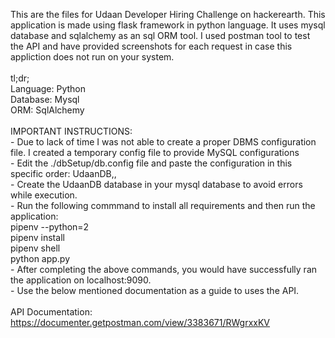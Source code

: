 This are the files for Udaan Developer Hiring Challenge on hackerearth. This application is made using flask framework in python language. It uses mysql database and sqlalchemy as an sql ORM tool. I used postman tool to test the API and have provided screenshots for each request in case this appliction does not run on your system.<br/>
<br/>
tl;dr;<br/>
Language: Python<br/>
Database: Mysql<br/>
ORM: SqlAlchemy<br/>
<br/>
IMPORTANT INSTRUCTIONS:<br/>
    - Due to lack of time I was not able to create a proper DBMS configuration file. I created a temporary config file to provide MySQL configurations<br/>
    - Edit the ./dbSetup/db.config file and paste the configuration in this specific order:
        UdaanDB,<user>,<password><br/>
    - Create the UdaanDB database in your mysql database to avoid errors while execution.<br/>
    - Run the following commmand to install all requirements and then run the application:<br/>
        pipenv --python=2<br/>
        pipenv install<br/>
        pipenv shell<br/>
        python app.py<br/>
    - After completing the above commands, you would have successfully ran the application on localhost:9090.<br/>
    - Use the below mentioned documentation as a guide to uses the API.<br/>
<br/>
API Documentation: https://documenter.getpostman.com/view/3383671/RWgrxxKV
